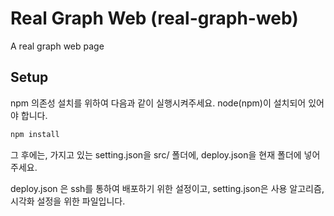 # Real Graph Web (real-graph-web)

A real graph web page

## Setup

npm 의존성 설치를 위하여 다음과 같이 실행시켜주세요.
node(npm)이 설치되어 있어야 합니다.

```bash
npm install
```

그 후에는, 가지고 있는 setting.json을 src/ 폴더에, deploy.json을 현재 폴더에 넣어주세요.
 
deploy.json 은 ssh를 통하여 배포하기 위한 설정이고, setting.json은 사용 알고리즘, 시각화 설정을 위한 파일입니다.

